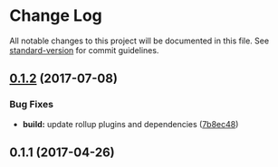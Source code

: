 # Change Log

All notable changes to this project will be documented in this file. See [standard-version](https://github.com/conventional-changelog/standard-version) for commit guidelines.

<a name="0.1.2"></a>
## [0.1.2](https://github.com/nomocas/htsl-foundation-6-lexicon/compare/v0.1.1...v0.1.2) (2017-07-08)


### Bug Fixes

* **build:** update rollup plugins and dependencies ([7b8ec48](https://github.com/nomocas/htsl-foundation-6-lexicon/commit/7b8ec48))



<a name="0.1.1"></a>
## 0.1.1 (2017-04-26)
